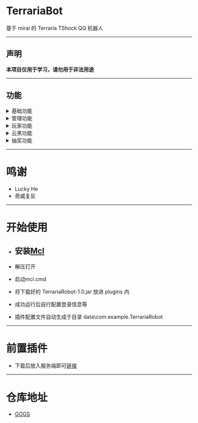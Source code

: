 # TerrariaBot
基于 mirai 的 Terraria TShock QQ 机器人

***

## 声明

**本项目仅用于学习，请勿用于非法用途**

***

## 功能

<details>
<summary>基础功能</summary>


+ 服务器IP
+ 在线
+ 远程指令
+ 发送消息
+ 查背包
+ 进度查询
+ 在线排行
+ 死亡排行
+ 搜索
</details>

<details>
<summary>管理功能</summary>

+ 添加服务器
+ 删除服务器
+ 修改白名单
</details>

<details>
<summary>玩家功能</summary>

+ 签到
+ 自踢
+ 添加白名单
+ 绑定白名单
+ 删除白名单
+ 查绑定
+ 重置密码
</details>

<details>
<summary>云黑功能</summary>

+ 云黑检测
</details>


<details>
<summary>抽奖功能</summary>

+ 抽奖
+ 奖池列表
</details>

***

# 鸣谢

+ Lucky He
+ 奇威复反

***

# 开始使用
+ ## 安装[Mcl](https://github.com/iTXTech/mirai-console-loader)

+ 解压打开

+ 启动mcl.cmd

+ 将下载好的 TerrariaRobot-1.0.jar 放进 plugins 内

+ 成功运行后自行配置登录信息等

+ 插件配置文件自动生成于目录 data\com.example.TerrariaRobot

***


# 前置插件
+ 下载后放入服务端即可[链接](https://github.com/NeverhaveKuye/TerrariaBot/blob/main/TerrariaRobot%E9%80%82%E9%85%8D%E6%8F%92%E4%BB%B6.dll)

***


# 仓库地址

+ [GOGS](http://49.232.13.47:3000/ice/TerrariaRobot/src/master)
